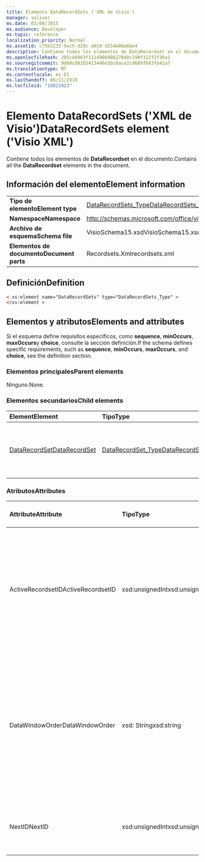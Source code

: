 ```yaml
---
title: Elemento DataRecordSets ('XML de Visio')
manager: soliver
ms.date: 03/09/2015
ms.audience: Developer
ms.topic: reference
localization_priority: Normal
ms.assetid: c75b3233-9ac5-d29c-a658-d554e86e6be4
description: Contiene todos los elementos de DataRecordset en el documento.
ms.openlocfilehash: 205c4d963f111490698627040c190f322f2f36a1
ms.sourcegitcommit: 9d60cd82b5413446e5bc8ace2cd689f683fb41a7
ms.translationtype: MT
ms.contentlocale: es-ES
ms.lasthandoff: 06/11/2018
ms.locfileid: "19821923"
---
```

# <a name="datarecordsets-element-visio-xml"></a><span data-ttu-id="8b0b9-103">Elemento DataRecordSets ('XML de Visio')</span><span class="sxs-lookup"><span data-stu-id="8b0b9-103">DataRecordSets element ('Visio XML')</span></span>

<span data-ttu-id="8b0b9-104">Contiene todos los elementos de **DataRecordset** en el documento.</span><span class="sxs-lookup"><span data-stu-id="8b0b9-104">Contains all the **DataRecordset** elements in the document.</span></span> 
  
## <a name="element-information"></a><span data-ttu-id="8b0b9-105">Información del elemento</span><span class="sxs-lookup"><span data-stu-id="8b0b9-105">Element information</span></span>

|||
|:-----|:-----|
|<span data-ttu-id="8b0b9-106">**Tipo de elemento**</span><span class="sxs-lookup"><span data-stu-id="8b0b9-106">**Element type**</span></span> <br/> |[<span data-ttu-id="8b0b9-107">DataRecordSets_Type</span><span class="sxs-lookup"><span data-stu-id="8b0b9-107">DataRecordSets_Type</span></span>](datarecordsets_type-complextypevisio-xml.md) <br/> |
|<span data-ttu-id="8b0b9-108">**Namespace**</span><span class="sxs-lookup"><span data-stu-id="8b0b9-108">**Namespace**</span></span> <br/> |http://schemas.microsoft.com/office/visio/2012/main  <br/> |
|<span data-ttu-id="8b0b9-109">**Archivo de esquema**</span><span class="sxs-lookup"><span data-stu-id="8b0b9-109">**Schema file**</span></span> <br/> |<span data-ttu-id="8b0b9-110">VisioSchema15.xsd</span><span class="sxs-lookup"><span data-stu-id="8b0b9-110">VisioSchema15.xsd</span></span>  <br/> |
|<span data-ttu-id="8b0b9-111">**Elementos de documento**</span><span class="sxs-lookup"><span data-stu-id="8b0b9-111">**Document parts**</span></span> <br/> |<span data-ttu-id="8b0b9-112">Recordsets.Xml</span><span class="sxs-lookup"><span data-stu-id="8b0b9-112">recordsets.xml</span></span>  <br/> |
   
## <a name="definition"></a><span data-ttu-id="8b0b9-113">Definición</span><span class="sxs-lookup"><span data-stu-id="8b0b9-113">Definition</span></span>

```XML
< xs:element name="DataRecordSets" type="DataRecordSets_Type" >
</xs:element >
```

## <a name="elements-and-attributes"></a><span data-ttu-id="8b0b9-114">Elementos y atributos</span><span class="sxs-lookup"><span data-stu-id="8b0b9-114">Elements and attributes</span></span>

<span data-ttu-id="8b0b9-115">Si el esquema define requisitos específicos, como **sequence**, **minOccurs**, **maxOccurs**y **choice**, consulte la sección definición.</span><span class="sxs-lookup"><span data-stu-id="8b0b9-115">If the schema defines specific requirements, such as **sequence**, **minOccurs**, **maxOccurs**, and **choice**, see the definition section.</span></span> 
  
### <a name="parent-elements"></a><span data-ttu-id="8b0b9-116">Elementos principales</span><span class="sxs-lookup"><span data-stu-id="8b0b9-116">Parent elements</span></span>

<span data-ttu-id="8b0b9-117">Ninguno.</span><span class="sxs-lookup"><span data-stu-id="8b0b9-117">None.</span></span>
  
### <a name="child-elements"></a><span data-ttu-id="8b0b9-118">Elementos secundarios</span><span class="sxs-lookup"><span data-stu-id="8b0b9-118">Child elements</span></span>

|<span data-ttu-id="8b0b9-119">**Element**</span><span class="sxs-lookup"><span data-stu-id="8b0b9-119">**Element**</span></span>|<span data-ttu-id="8b0b9-120">**Tipo**</span><span class="sxs-lookup"><span data-stu-id="8b0b9-120">**Type**</span></span>|<span data-ttu-id="8b0b9-121">**Descripción**</span><span class="sxs-lookup"><span data-stu-id="8b0b9-121">**Description**</span></span>|
|:-----|:-----|:-----|
|[<span data-ttu-id="8b0b9-122">DataRecordSet</span><span class="sxs-lookup"><span data-stu-id="8b0b9-122">DataRecordSet</span></span>](datarecordset-element-datarecordsets_type-complextypevisio-xml.md) <br/> |[<span data-ttu-id="8b0b9-123">DataRecordSet_Type</span><span class="sxs-lookup"><span data-stu-id="8b0b9-123">DataRecordSet_Type</span></span>](datarecordset_type-complextypevisio-xml.md) <br/> |<span data-ttu-id="8b0b9-124">Contiene todos los elementos de **DataRecordset** en el documento.</span><span class="sxs-lookup"><span data-stu-id="8b0b9-124">Contains all the **DataRecordset** elements in the document.</span></span>  <br/> |
   
### <a name="attributes"></a><span data-ttu-id="8b0b9-125">Atributos</span><span class="sxs-lookup"><span data-stu-id="8b0b9-125">Attributes</span></span>

|<span data-ttu-id="8b0b9-126">**Attribute**</span><span class="sxs-lookup"><span data-stu-id="8b0b9-126">**Attribute**</span></span>|<span data-ttu-id="8b0b9-127">**Tipo**</span><span class="sxs-lookup"><span data-stu-id="8b0b9-127">**Type**</span></span>|<span data-ttu-id="8b0b9-128">**Obligatorio**</span><span class="sxs-lookup"><span data-stu-id="8b0b9-128">**Required**</span></span>|<span data-ttu-id="8b0b9-129">**Descripción**</span><span class="sxs-lookup"><span data-stu-id="8b0b9-129">**Description**</span></span>|<span data-ttu-id="8b0b9-130">**Valores posibles**</span><span class="sxs-lookup"><span data-stu-id="8b0b9-130">**Possible values**</span></span>|
|:-----|:-----|:-----|:-----|:-----|
|<span data-ttu-id="8b0b9-131">ActiveRecordsetID</span><span class="sxs-lookup"><span data-stu-id="8b0b9-131">ActiveRecordsetID</span></span>  <br/> |<span data-ttu-id="8b0b9-132">xsd:unsignedInt</span><span class="sxs-lookup"><span data-stu-id="8b0b9-132">xsd:unsignedInt</span></span>  <br/> |<span data-ttu-id="8b0b9-133">opcional</span><span class="sxs-lookup"><span data-stu-id="8b0b9-133">optional</span></span>  <br/> |<span data-ttu-id="8b0b9-134">El identificador del conjunto de registros de datos activo en la ventana **Datos externos** cuando la ventana se cierra, por lo que se puede restaura la próxima vez que la ventana se abre.</span><span class="sxs-lookup"><span data-stu-id="8b0b9-134">The ID of the active data recordset in the **External Data** window when the window closes, so that it can be restored the next time the window opens.</span></span>  <br/> |<span data-ttu-id="8b0b9-135">Valores del tipo xsd:unsignedInt.</span><span class="sxs-lookup"><span data-stu-id="8b0b9-135">Values of the xsd:unsignedInt type.</span></span>  <br/> |
|<span data-ttu-id="8b0b9-136">DataWindowOrder</span><span class="sxs-lookup"><span data-stu-id="8b0b9-136">DataWindowOrder</span></span>  <br/> |<span data-ttu-id="8b0b9-137">xsd: String</span><span class="sxs-lookup"><span data-stu-id="8b0b9-137">xsd:string</span></span>  <br/> |<span data-ttu-id="8b0b9-138">opcional</span><span class="sxs-lookup"><span data-stu-id="8b0b9-138">optional</span></span>  <br/> |<span data-ttu-id="8b0b9-139">El orden de los conjuntos de registros de datos que se muestran en las fichas de la ventana **Datos externos** .</span><span class="sxs-lookup"><span data-stu-id="8b0b9-139">The order of the data recordsets displayed on the tabs of the **External Data** window.</span></span> <span data-ttu-id="8b0b9-140">Una lista ordenada de los identificadores de conjunto de registros de datos, separados por punto y coma.</span><span class="sxs-lookup"><span data-stu-id="8b0b9-140">An ordered list of data-recordset IDs, separated by semi-colons.</span></span>  <br/> |<span data-ttu-id="8b0b9-141">Valores del tipo XSD: String.</span><span class="sxs-lookup"><span data-stu-id="8b0b9-141">Values of the xsd:string type.</span></span>  <br/> |
|<span data-ttu-id="8b0b9-142">NextID</span><span class="sxs-lookup"><span data-stu-id="8b0b9-142">NextID</span></span>  <br/> |<span data-ttu-id="8b0b9-143">xsd:unsignedInt</span><span class="sxs-lookup"><span data-stu-id="8b0b9-143">xsd:unsignedInt</span></span>  <br/> |<span data-ttu-id="8b0b9-144">necesario</span><span class="sxs-lookup"><span data-stu-id="8b0b9-144">required</span></span>  <br/> |<span data-ttu-id="8b0b9-145">El siguiente identificador disponible para un nuevo conjunto de registros de datos.</span><span class="sxs-lookup"><span data-stu-id="8b0b9-145">The next available ID for a new data recordset.</span></span>  <br/> |<span data-ttu-id="8b0b9-146">Valores del tipo xsd:unsignedInt.</span><span class="sxs-lookup"><span data-stu-id="8b0b9-146">Values of the xsd:unsignedInt type.</span></span>  <br/> |
   

